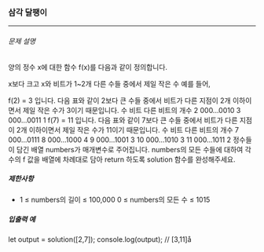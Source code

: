 ### 삼각 달팽이

---

###### 문제 설명

양의 정수 x에 대한 함수 f(x)를 다음과 같이 정의합니다.

x보다 크고 x와 비트가 1~2개 다른 수들 중에서 제일 작은 수
예를 들어,

f(2) = 3 입니다. 다음 표와 같이 2보다 큰 수들 중에서 비트가 다른 지점이 2개 이하이면서 제일 작은 수가 3이기 때문입니다.
수 비트 다른 비트의 개수
2 000...0010
3 000...0011 1
f(7) = 11 입니다. 다음 표와 같이 7보다 큰 수들 중에서 비트가 다른 지점이 2개 이하이면서 제일 작은 수가 11이기 때문입니다.
수 비트 다른 비트의 개수
7 000...0111
8 000...1000 4
9 000...1001 3
10 000...1010 3
11 000...1011 2
정수들이 담긴 배열 numbers가 매개변수로 주어집니다. numbers의 모든 수들에 대하여 각 수의 f 값을 배열에 차례대로 담아 return 하도록 solution 함수를 완성해주세요.

##### 제한사항

- 1 ≤ numbers의 길이 ≤ 100,000
  0 ≤ numbers의 모든 수 ≤ 1015

##### 입출력 예

let output = solution([2,7]);
console.log(output); // [3,11]å
